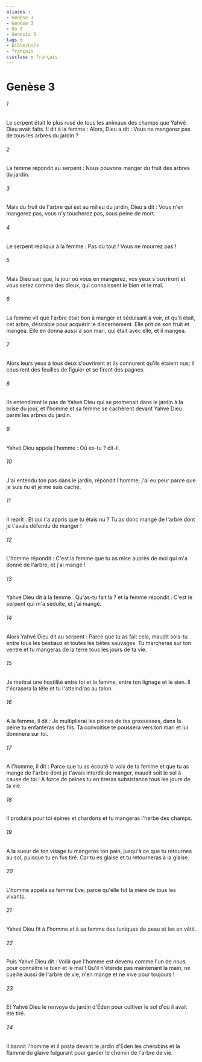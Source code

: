 ```yaml
---
aliases : 
- Genèse 3
- Genèse 3
- Gn 3
- Genesis 3
tags : 
- Bible/Gn/3
- français
cssclass : français
---
```


# Genèse 3

###### 1
Le serpent était le plus rusé de tous les animaux des champs que Yahvé Dieu avait faits. Il dit à la femme : Alors, Dieu a dit : Vous ne mangerez pas de tous les arbres du jardin ? 
###### 2
La femme répondit au serpent : Nous pouvons manger du fruit des arbres du jardin. 
###### 3
Mais du fruit de l'arbre qui est au milieu du jardin, Dieu a dit : Vous n'en mangerez pas, vous n'y toucherez pas, sous peine de mort. 
###### 4
Le serpent répliqua à la femme : Pas du tout ! Vous ne mourrez pas ! 
###### 5
Mais Dieu sait que, le jour où vous en mangerez, vos yeux s'ouvriront et vous serez comme des dieux, qui connaissent le bien et le mal. 
###### 6
La femme vit que l'arbre était bon à manger et séduisant à voir, et qu'il était, cet arbre, désirable pour acquérir le discernement. Elle prit de son fruit et mangea. Elle en donna aussi à son mari, qui était avec elle, et il mangea. 
###### 7
Alors leurs yeux à tous deux s'ouvrirent et ils connurent qu'ils étaient nus; il cousirent des feuilles de figuier et se firent des pagnes.
###### 8
Ils entendirent le pas de Yahvé Dieu qui se promenait dans le jardin à la brise du jour, et l'homme et sa femme se cachèrent devant Yahvé Dieu parmi les arbres du jardin. 
###### 9
Yahvé Dieu appela l'homme : Où es-tu ? dit-il. 
###### 10
J'ai entendu ton pas dans le jardin, répondit l'homme; j'ai eu peur parce que je suis nu et je me suis caché. 
###### 11
Il reprit : Et qui t'a appris que tu étais nu ? Tu as donc mangé de l'arbre dont je t'avais défendu de manger ! 
###### 12
L'homme répondit : C'est la femme que tu as mise auprès de moi qui m'a donné de l'arbre, et j'ai mangé ! 
###### 13
Yahvé Dieu dit à la femme : Qu'as-tu fait là ? et la femme répondit : C'est le serpent qui m'a séduite, et j'ai mangé. 
###### 14
Alors Yahvé Dieu dit au serpent : Parce que tu as fait cela, maudit sois-tu entre tous les bestiaux et toutes les bêtes sauvages. Tu marcheras sur ton ventre et tu mangeras de la terre tous les jours de ta vie.
###### 15
Je mettrai une hostilité entre toi et la femme, entre ton lignage et le sien. Il t'écrasera la tête et tu l'atteindras au talon. 
###### 16
A la femme, il dit : Je multiplierai les peines de tes grossesses, dans la peine tu enfanteras des fils. Ta convoitise te poussera vers ton mari et lui dominera sur toi. 
###### 17
A l'homme, il dit : Parce que tu as écouté la voix de ta femme et que tu as mangé de l'arbre dont je t'avais interdit de manger, maudit soit le sol à cause de toi ! A force de peines tu en tireras subsistance tous les jours de ta vie.
###### 18
Il produira pour toi épines et chardons et tu mangeras l'herbe des champs.
###### 19
A la sueur de ton visage tu mangeras ton pain, jusqu'à ce que tu retournes au sol, puisque tu en fus tiré. Car tu es glaise et tu retourneras à la glaise. 
###### 20
L'homme appela sa femme Eve, parce qu'elle fut la mère de tous les vivants. 
###### 21
Yahvé Dieu fit à l'homme et à sa femme des tuniques de peau et les en vêtit. 
###### 22
Puis Yahvé Dieu dit : Voilà que l'homme est devenu comme l'un de nous, pour connaître le bien et le mal ! Qu'il n'étende pas maintenant la main, ne cueille aussi de l'arbre de vie, n'en mange et ne vive pour toujours ! 
###### 23
Et Yahvé Dieu le renvoya du jardin d'Éden pour cultiver le sol d'où il avait été tiré. 
###### 24
Il bannit l'homme et il posta devant le jardin d'Éden les chérubins et la flamme du glaive fulgurant pour garder le chemin de l'arbre de vie. 
